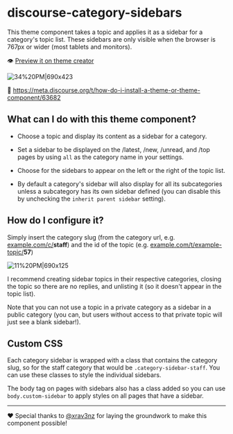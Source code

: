 # discourse-category-sidebars

This theme component takes a topic and applies it as a sidebar for a category's topic list. These sidebars are only visible when the browser is 767px or wider (most tablets and monitors). 

:eye: [Preview it on theme creator](https://theme-creator.discourse.org/theme/awesomerobot/discourse-category-sidebars )

![34%20PM|690x423](https://meta-s3-cdn.freetls.fastly.net/optimized/3X/0/6/06232990c15daef67651d20fb17e9be04686e5be_2_1380x846.png) 

 :thinking: https://meta.discourse.org/t/how-do-i-install-a-theme-or-theme-component/63682


## What can I do with this theme component? 

* Choose a topic and display its content as a sidebar for a category. 

* Set a sidebar to be displayed on the /latest, /new, /unread, and /top pages by using `all` as the category name in your settings.

* Choose for the sidebars to appear on the left or the right of the topic list. 

* By default a category's sidebar will also display for all its subcategories unless a subcategory has its own sidebar defined (you can disable this by unchecking the `inherit parent sidebar` setting). 


## How do I configure it? 

Simply insert the category slug (from the category url, e.g. [example.com/c/](#)**staff**) and the id of the topic (e.g. [example.com/t/example-topic/](#)**57**)

![11%20PM|690x125](https://meta-s3-cdn.freetls.fastly.net/optimized/3X/f/7/f7266e11a5c930ca1df907f33e8f4c54c072c8ab_2_1380x250.png) 

I recommend creating sidebar topics in their respective categories, closing the topic so there are no replies, and unlisting it (so it doesn't appear in the topic list). 

Note that you can not use a topic in a private category as a sidebar in a public category (you can, but users without access to that private topic will just see a blank sidebar!). 

## Custom CSS 

Each category sidebar is wrapped with a class that contains the category slug, so for the staff category that would be `.category-sidebar-staff`. You can use these classes to style the individual sidebars. 

The body tag on pages with sidebars also has a class added so you can use `body.custom-sidebar` to apply styles on all pages that have a sidebar. 

---

:heart: Special thanks to [@xrav3nz](https://github.com/xrav3nz) for laying the groundwork to make this component possible!
